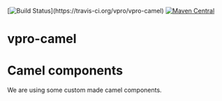 [![Build Status](https://travis-ci.org/vpro/vpro-camel.svg?)](https://travis-ci.org/vpro/vpro-camel)
[![Maven Central](https://img.shields.io/maven-central/v/nl.vpro/camel-parent.svg?label=Maven%20Central)](https://search.maven.org/search?q=g:%22nl.vpro%22)

# vpro-camel

Camel components
==================

We are using some custom made camel components.


